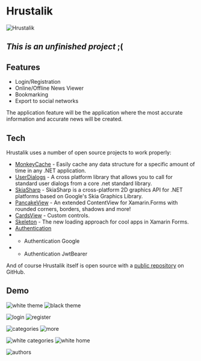 # Hrustalik 
![Hrustalik](https://github.com/Kirill13079/Hrustalik/blob/master/HealthApp/HealthApp.Android/Resources/mipmap-hdpi/HrustalikApp.png)
## _This is an unfinished project_ ;(

## Features

- Login/Registration
- Online/Offline News Viewer
- Bookmarking
- Export to social networks

The application feature will be the application where the most accurate information and accurate news will be created.

## Tech

Hrustalik uses a number of open source projects to work properly:

- [MonkeyCache](https://github.com/jamesmontemagno/monkey-cache) - Easily cache any data structure for a specific amount of time in any .NET application.
- [UserDialogs](https://github.com/aritchie/userdialogs) - A cross platform library that allows you to call for standard user dialogs from a core .net standard library.
- [SkiaSharp](https://github.com/mono/SkiaSharp) - SkiaSharp is a cross-platform 2D graphics API for .NET platforms based on Google's Skia Graphics Library.
- [PancakeView](https://github.com/sthewissen/Xamarin.Forms.PancakeView) - An extended ContentView for Xamarin.Forms with rounded corners, borders, shadows and more!
- [CardsView](https://github.com/AndreiMisiukevich/CardView) - Custom controls.
- [Skeleton](https://github.com/HorusSoftwareUY/Xamarin.Forms.Skeleton) - The new loading approach for cool apps in Xamarin Forms.
-  [Authentication](https://github.com/dotnet/aspnetcore)
- - Authentication Google
- - Authentication JwtBearer

And of course Hrustalik itself is open source with a [public repository][dill] on GitHub.

## Demo
![white theme](https://github.com/Kirill13079/Hrustalik/blob/master/HealthApp/HealthApp.Android/Resources/55f2c59a-3a6b-4ac3-9c6d-01df3c51c114.jpg)
![black theme](https://github.com/Kirill13079/Hrustalik/blob/master/HealthApp/HealthApp.Android/Resources/6e38e7d7-ad9e-4751-93ae-2effc163f322.jpg)

![login](https://github.com/Kirill13079/Hrustalik/blob/master/HealthApp/HealthApp.Android/Resources/206524e3-e0bc-4d68-838e-fb42c2851202.jpg)
![register](https://github.com/Kirill13079/Hrustalik/blob/master/HealthApp/HealthApp.Android/Resources/75c37f19-79e4-420b-a8ff-2f3f9b867f22.jpg)

![categories](https://github.com/Kirill13079/Hrustalik/blob/master/HealthApp/HealthApp.Android/Resources/cdc3f204-add8-4a18-96e6-885b420b8442.jpg)
![more](https://github.com/Kirill13079/Hrustalik/blob/master/HealthApp/HealthApp.Android/Resources/7a01d163-94d3-4ca6-a24d-a542b50a13b7.jpg)

![white categories](https://github.com/Kirill13079/Hrustalik/blob/master/HealthApp/HealthApp.Android/Resources/6b437389-b59c-4fba-a9c4-529a982743c7.jpg)
![white home](https://github.com/Kirill13079/Hrustalik/blob/master/HealthApp/HealthApp.Android/Resources/cbc621c4-836f-4afc-8d37-a1183bf03b61.jpg)

![authors](https://github.com/Kirill13079/Hrustalik/blob/master/HealthApp/HealthApp.Android/Resources/9a7b4d88-26df-4e97-b035-7fd6f6cad3ab.jpg)


   [dill]: <https://github.com/Kirill13079/Hrustalik>
